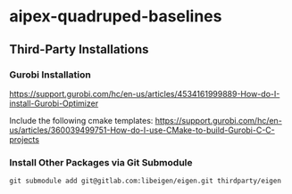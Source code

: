 # aipex-quadruped-baselines
## Third-Party Installations
### Gurobi Installation
https://support.gurobi.com/hc/en-us/articles/4534161999889-How-do-I-install-Gurobi-Optimizer


Include the following cmake templates: https://support.gurobi.com/hc/en-us/articles/360039499751-How-do-I-use-CMake-to-build-Gurobi-C-C-projects


### Install Other Packages via Git Submodule
```
git submodule add git@gitlab.com:libeigen/eigen.git thirdparty/eigen
```